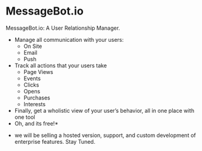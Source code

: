 # MessageBot.io


MessageBot.io: A User Relationship Manager.

  - Manage all communication with your users:
    - On Site
    - Email
    - Push
  - Track all actions that your users take
    - Page Views
    - Events
    - Clicks
    - Opens
    - Purchases
    - Interests
  - Finally, get a wholistic view of your user’s behavior, all in one place with one tool
  - Oh, and its free!*

* we will be selling a hosted version, support, and custom development of enterprise features.  Stay Tuned.